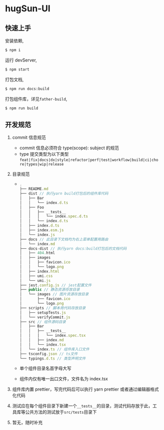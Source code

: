 # hugSun-UI

## 快速上手

安装依赖,

```bash
$ npm i
```

运行 devServer,

```bash
$ npm start
```

打包文档,

```bash
$ npm run docs:build
```

打包组件库，详见`father-build`,

```bash
$ npm run build
```

## 开发规范

1. commit 信息规范

   - commit 信息必须符合 type(scope): subject 的规范
   - type 提交类型为以下类型`feat|fix|docs|dx|style|refactor|perf|test|workflow|build|ci|chore|types|wip|release`

2. 目录规范

   - ```js
     .
     ├── README.md
     ├── dist // 执行yarn build打包后的组件库代码
     │   ├── Bar
     │   │   └── index.d.ts
     │   ├── Foo
     │   │   ├── __tests__
     │   │   │   └── index.spec.d.ts
     │   │   └── index.d.ts
     │   ├── index.d.ts
     │   ├── index.esm.js
     │   └── index.js
     ├── docs // 此目录下文档均为右上菜单配置用路由
     │   └── index.md
     ├── docs-dist // 执行yarn docs:build打包后的文档代码
     │   ├── 404.html
     │   ├── images
     │   │   ├── favicon.ico
     │   │   └── logo.png
     │   ├── index.html
     │   ├── umi.css
     │   └── umi.js
     ├── jest.config.js // jest配置文件
     ├── public // 静态资源存放目录
     │   └── images // 图片资源存放目录
     │       ├── favicon.ico
     │       └── logo.png
     ├── scripts // 脚本用代码存放目录
     │   ├── setupTests.js
     │   └── verifyCommit.js
     ├── src // 组件源码目录
     │   ├── Bar
     │   │   ├── __tests__
     │   │   │   └── index.spec.tsx
     │   │   ├── index.md
     │   │   └── index.tsx
     │   └── index.ts // 组件库入口文件
     ├── tsconfig.json // ts文件
     └── typings.d.ts // 类型声明文件
     ```

   - 单个组件目录名首字母大写

   - 组件内仅有唯一出口文件，文件名为 index.tsx

3. 组件库内置 prettier，写完代码后可以执行 yarn prettier 或者通过编辑器格式化代码

4. 测试应在每个组件目录下新建一个`__tests__`的目录，测试代码存放于此，工具库等公共方法的测试放于`src/tests`目录下

5. 暂无，随时补充
